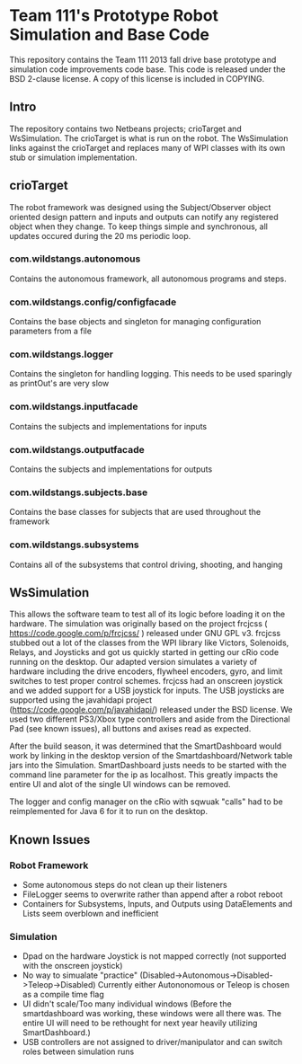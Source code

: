 # Team 111's Prototype Robot Simulation and Base Code

This repository contains the Team 111 2013 fall drive base prototype and simulation code improvements code base. This code is released under the BSD 2-clause license. A copy of this license is included in COPYING.

## Intro

The repository contains two Netbeans projects; crioTarget and WsSimulation. The crioTarget is what is run on the robot. The WsSimulation links against the crioTarget and replaces many of WPI classes with its own stub or simulation implementation. 

## crioTarget

The robot framework was designed using the Subject/Observer object oriented design pattern and inputs and outputs can notify any registered object when they change. To keep things simple and synchronous, all updates occured during the 20 ms periodic loop.     

### com.wildstangs.autonomous
Contains the autonomous framework, all autonomous programs and steps. 
  
### com.wildstangs.config/configfacade
Contains the base objects and singleton for managing configuration parameters from a file

### com.wildstangs.logger
Contains the singleton for handling logging. This needs to be used sparingly as printOut's are very slow

### com.wildstangs.inputfacade
Contains the subjects and implementations for inputs

### com.wildstangs.outputfacade
Contains the subjects and implementations for outputs

### com.wildstangs.subjects.base
Contains the base classes for subjects that are used throughout the framework

### com.wildstangs.subsystems
Contains all of the subsystems that control driving, shooting, and hanging

## WsSimulation
This allows the software team to test all of its logic before loading it on the hardware. The simulation was originally based on the project frcjcss ( https://code.google.com/p/frcjcss/ ) released under GNU GPL v3. frcjcss stubbed out a lot of the classes from the WPI library like Victors, Solenoids, Relays, and Joysticks and got us quickly started in getting our cRio code running on the desktop. Our adapted version simulates a variety of hardware including the drive encoders, flywheel encoders, gyro, and limit switches to test proper control schemes. frcjcss had an onscreen joystick and we added support for a USB joystick for inputs. The USB joysticks are supported using the javahidapi project (https://code.google.com/p/javahidapi/) released under the BSD license. We used two different PS3/Xbox type controllers and aside from the Directional Pad (see known issues), all buttons and axises read as expected.    

After the build season, it was determined that the SmartDashboard would work by linking in the desktop version of the Smartdashboard/Network table jars into the Simulation. SmartDashboard justs needs to be started with the command line parameter for the ip as localhost. This greatly impacts the entire UI and alot of the single UI windows can be removed.

The logger and config manager on the cRio with sqwuak "calls" had to be reimplemented for Java 6 for it to run on the desktop. 

## Known Issues
### Robot Framework
* Some autonomous steps do not clean up their listeners 
* FileLogger seems to overwrite rather than append after a robot reboot
* Containers for Subsystems, Inputs, and Outputs using DataElements and Lists seem overblown and inefficient
 
### Simulation
* Dpad on the hardware Joystick is not mapped correctly (not supported with the onscreen joystick)
* No way to simualate "practice" (Disabled->Autonomous->Disabled->Teleop->Disabled) Currently either Autononomous or Teleop is chosen as a compile time flag 
* UI didn't scale/Too many individual windows (Before the smartdashboard was working, these windows were all there was. The entire UI will need to be rethought for next year heavily utilizing SmartDashboard.)
* USB controllers are not assigned to driver/manipulator and can switch roles between simulation runs


